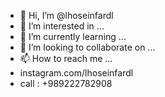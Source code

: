 - 👋 Hi, I’m @lhoseinfardl
- 👀 I’m interested in ...
- 🌱 I’m currently learning ...
- 💞️ I’m looking to collaborate on ...
- 📫 How to reach me ...
- instagram.com/lhoseinfardl
- call : +989222782908
<!---
lhoseinfardl/lhoseinfardl is a ✨ special ✨ repository because its `README.md` (this file) appears on your GitHub profile.
You can click the Preview link to take a look at your changes.
--->
